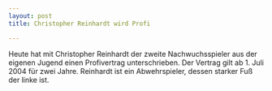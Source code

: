 ```yaml
---
layout: post
title: Christopher Reinhardt wird Profi

---
```


Heute hat mit Christopher Reinhardt der zweite Nachwuchsspieler aus der eigenen Jugend einen Profivertrag unterschrieben. Der Vertrag gilt ab 1. Juli 2004 für zwei Jahre. Reinhardt ist ein Abwehrspieler, dessen starker Fuß der linke ist.


